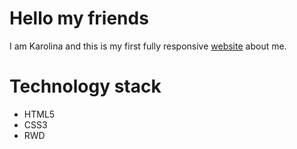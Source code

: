 # Hello my friends

I am Karolina and this is my first fully responsive [website](http://www.magicykodu.jfdd14.is-academy.pl/karolina_szlenk/index.html) about me. 

Technology stack
============

- HTML5
- CSS3
- RWD